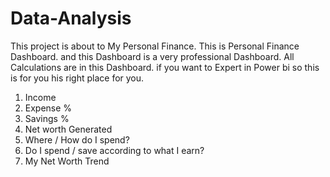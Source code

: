 # Data-Analysis
This project is about to My Personal Finance.
This is Personal Finance Dashboard. and this Dashboard is a very professional Dashboard.
All Calculations are in this Dashboard. if you want to Expert in Power bi so this is for you his right place for you.
1) Income
2) Expense %
3) Savings %
4) Net worth Generated
5) Where / How do I spend?
6) Do I spend / save according to what I earn?
7) My Net Worth Trend
